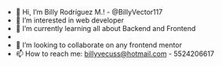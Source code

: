 - 👋 Hi, I’m Billy Rodríguez M.! - @BillyVector117
- 👀 I’m interested in web developer
- 🌱 I’m currently learning all about Backend and Frontend
- 
- 💞️ I’m looking to collaborate on any frontend mentor
- 📫 How to reach me: billyvecuss@hotmail.com - 5524206617

<!---
BillyVector117/BillyVector117 is a ✨ special ✨ repository because its `README.md` (this file) appears on your GitHub profile.
You can click the Preview link to take a look at your changes.
--->

